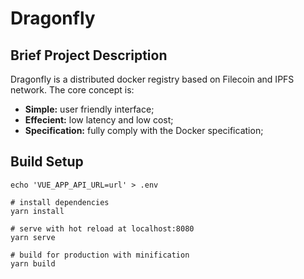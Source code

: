 # Dragonfly

## Brief Project Description

Dragonfly is a distributed docker registry based on Filecoin and IPFS network. The core concept is:

- **Simple:** user friendly interface;
- **Effecient:** low latency and low cost;
- **Specification:** fully comply with the Docker specification;

## Build Setup

```
echo 'VUE_APP_API_URL=url' > .env

# install dependencies
yarn install

# serve with hot reload at localhost:8080
yarn serve

# build for production with minification
yarn build
```
